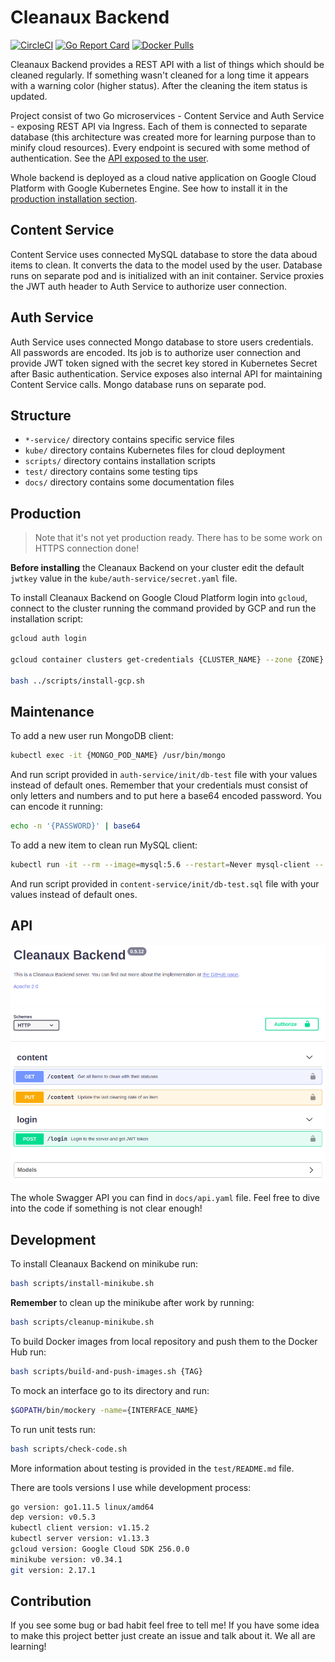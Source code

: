 # Cleanaux Backend

[![CircleCI](https://circleci.com/gh/franpog859/cleanaux-backend.svg?style=shield)](https://circleci.com/gh/franpog859/cleanaux-backend)
[![Go Report Card](https://goreportcard.com/badge/github.com/franpog859/cleanaux-backend)](https://goreportcard.com/report/github.com/franpog859/cleanaux-backend)
[![Docker Pulls](https://img.shields.io/docker/pulls/franpog859/auth-service.svg)](https://hub.docker.com/r/franpog859/cleanaux-backend)

Cleanaux Backend provides a REST API with a list of things which should be cleaned regularly. If something wasn't cleaned for a long time it appears with a warning color (higher status). After the cleaning the item status is updated.

Project consist of two Go microservices - Content Service and Auth Service - exposing REST API via Ingress. Each of them is connected to separate database (this architecture was created more for learning purpose than to minify cloud resources). Every endpoint is secured with some method of authentication. See the [API exposed to the user](#api).

Whole backend is deployed as a cloud native application on Google Cloud Platform with Google Kubernetes Engine. See how to install it in the [production installation section](#production).

## Content Service

Content Service uses connected MySQL database to store the data aboud items to clean. It converts the data to the model used by the user. Database runs on separate pod and is initialized with an init container. Service proxies the JWT auth header to Auth Service to authorize user connection.

## Auth Service

Auth Service uses connected Mongo database to store users credentials. All passwords are encoded. Its job is to authorize user connection and provide JWT token signed with the secret key stored in Kubernetes Secret after Basic authentication. Service exposes also internal API for maintaining Content Service calls. Mongo database runs on separate pod.

## Structure

- `*-service/` directory contains specific service files
- `kube/` directory contains Kubernetes files for cloud deployment
- `scripts/` directory contains installation scripts
- `test/` directory contains some testing tips
- `docs/` directory contains some documentation files

## Production

> Note that it's not yet production ready. There has to be some work on HTTPS connection done!

**Before installing** the Cleanaux Backend on your cluster edit the default `jwtkey` value in the `kube/auth-service/secret.yaml` file.

To install Cleanaux Backend on Google Cloud Platform login into `gcloud`, connect to the cluster running the command provided by GCP and run the installation script:

```bash
gcloud auth login

gcloud container clusters get-credentials {CLUSTER_NAME} --zone {ZONE} --project {PROJECT}

bash ../scripts/install-gcp.sh
```

## Maintenance

To add a new user run MongoDB client:

```bash
kubectl exec -it {MONGO_POD_NAME} /usr/bin/mongo
```

And run script provided in `auth-service/init/db-test` file with your values instead of default ones. Remember that your credentials must consist of only letters and numbers and to put here a base64 encoded password. You can encode it running:

```bash
echo -n '{PASSWORD}' | base64
```

To add a new item to clean run MySQL client:

```bash
kubectl run -it --rm --image=mysql:5.6 --restart=Never mysql-client -- mysql -h mysql-database-internal -ppassword
```

And run script provided in `content-service/init/db-test.sql` file with your values instead of default ones.

## API

<p align="center">
<img src="https://raw.githubusercontent.com/franpog859/cleanaux-backend/master/docs/swagger-0-5-12.png">
</p>

The whole Swagger API you can find in `docs/api.yaml` file. Feel free to dive into the code if something is not clear enough!

## Development

To install Cleanaux Backend on minikube run:

```bash
bash scripts/install-minikube.sh
```

**Remember** to clean up the minikube after work by running:

```bash
bash scripts/cleanup-minikube.sh
```

To build Docker images from local repository and push them to the Docker Hub run:

```bash
bash scripts/build-and-push-images.sh {TAG}
```

To mock an interface go to its directory and run:

```bash
$GOPATH/bin/mockery -name={INTERFACE_NAME}
```

To run unit tests run:

```bash
bash scripts/check-code.sh
```

More information about testing is provided in the `test/README.md` file.

There are tools versions I use while development process:

```bash
go version: go1.11.5 linux/amd64
dep version: v0.5.3
kubectl client version: v1.15.2
kubectl server version: v1.13.3
gcloud version: Google Cloud SDK 256.0.0
minikube version: v0.34.1
git version: 2.17.1
```

## Contribution

If you see some bug or bad habit feel free to tell me! If you have some idea to make this project better just create an issue and talk about it. We all are learning!
